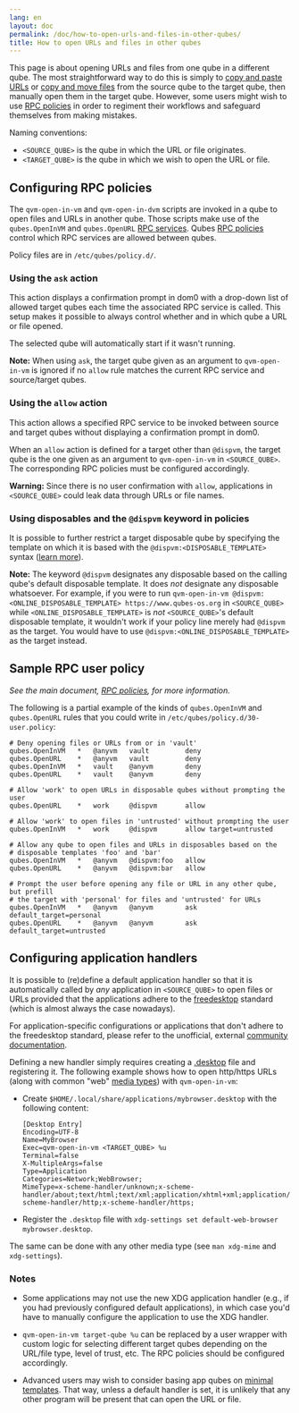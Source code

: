 ```yaml
---
lang: en
layout: doc
permalink: /doc/how-to-open-urls-and-files-in-other-qubes/
title: How to open URLs and files in other qubes
---
```


This page is about opening URLs and files from one qube in a different qube. The most straightforward way to do this is simply to [copy and paste URLs](/doc/how-to-copy-and-paste-text/) or [copy and move files](/doc/how-to-copy-and-move-files/) from the source qube to the target qube, then manually open them in the target qube. However, some users might wish to use [RPC policies](/doc/rpc-policy/) in order to regiment their workflows and safeguard themselves from making mistakes.

Naming conventions:

- `<SOURCE_QUBE>` is the qube in which the URL or file originates.
- `<TARGET_QUBE>` is the qube in which we wish to open the URL or file.

## Configuring RPC policies

The `qvm-open-in-vm` and `qvm-open-in-dvm` scripts are invoked in a qube to open files and URLs in another qube. Those scripts make use of the `qubes.OpenInVM` and `qubes.OpenURL` [RPC services](/doc/qrexec/#qubes-rpc-services). Qubes [RPC policies](/doc/rpc-policy/) control which RPC services are allowed between qubes.

Policy files are in `/etc/qubes/policy.d/`.

### Using the `ask` action

This action displays a confirmation prompt in dom0 with a drop-down list of allowed target qubes each time the associated RPC service is called. This setup makes it possible to always control whether and in which qube a URL or file opened.

The selected qube will automatically start if it wasn't running. 

**Note:** When using `ask`, the target qube given as an argument to `qvm-open-in-vm` is ignored if no `allow` rule matches the current RPC service and source/target qubes.

### Using the `allow` action

This action allows a specified RPC service to be invoked between source and target qubes without displaying a confirmation prompt in dom0.

When an `allow` action is defined for a target other than `@dispvm`, the target qube is the one given as an argument to `qvm-open-in-vm` in `<SOURCE_QUBE>`. The corresponding RPC policies must be configured accordingly.

**Warning:** Since there is no user confirmation with `allow`, applications in `<SOURCE_QUBE>` could leak data through URLs or file names.

### Using disposables and the `@dispvm` keyword in policies

It is possible to further restrict a target disposable qube by specifying the template on which it is based with the `@dispvm:<DISPOSABLE_TEMPLATE>` syntax ([learn more](/doc/how-to-use-disposables/#opening-a-link-in-a-disposable-based-on-a-non-default-disposable-template-from-a-qube)).

**Note:** The keyword `@dispvm` designates any disposable based on the calling qube's default disposable template. It does *not* designate any disposable whatsoever. For example, if you were to run `qvm-open-in-vm @dispvm:<ONLINE_DISPOSABLE_TEMPLATE> https://www.qubes-os.org` in `<SOURCE_QUBE>` while `<ONLINE_DISPOSABLE_TEMPLATE>` is *not* `<SOURCE_QUBE>`'s default disposable template, it wouldn't work if your policy line merely had `@dispvm` as the target. You would have to use `@dispvm:<ONLINE_DISPOSABLE_TEMPLATE>` as the target instead.

## Sample RPC user policy

_See the main document, [RPC policies](/doc/rpc-policy/), for more information._

The following is a partial example of the kinds of `qubes.OpenInVM` and `qubes.OpenURL` rules that you could write in `/etc/qubes/policy.d/30-user.policy`:

~~~
# Deny opening files or URLs from or in 'vault'
qubes.OpenInVM   *   @anyvm   vault         deny
qubes.OpenURL    *   @anyvm   vault         deny
qubes.OpenInVM   *   vault    @anyvm        deny
qubes.OpenURL    *   vault    @anyvm        deny

# Allow 'work' to open URLs in disposable qubes without prompting the user
qubes.OpenURL    *   work     @dispvm       allow

# Allow 'work' to open files in 'untrusted' without prompting the user
qubes.OpenInVM   *   work     @dispvm       allow target=untrusted

# Allow any qube to open files and URLs in disposables based on the
# disposable templates 'foo' and 'bar'
qubes.OpenInVM   *   @anyvm   @dispvm:foo   allow
qubes.OpenURL    *   @anyvm   @dispvm:bar   allow

# Prompt the user before opening any file or URL in any other qube, but prefill
# the target with 'personal' for files and 'untrusted' for URLs
qubes.OpenInVM   *   @anyvm   @anyvm        ask default_target=personal
qubes.OpenURL    *   @anyvm   @anyvm        ask default_target=untrusted
~~~

## Configuring application handlers

It is possible to (re)define a default application handler so that it is automatically called by *any* application in `<SOURCE_QUBE>` to open files or URLs provided that the applications adhere to the [freedesktop](https://en.wikipedia.org/wiki/Freedesktop.org) standard (which is almost always the case nowadays).

For application-specific configurations or applications that don't adhere to the freedesktop standard, please refer to the unofficial, external [community documentation](https://github.com/Qubes-Community/Contents/blob/master/docs/common-tasks/opening-urls-in-vms.md).

Defining a new handler simply requires creating a [.desktop](https://specifications.freedesktop.org/desktop-entry-spec/latest/) file and registering it. The following example shows how to open http/https URLs (along with common "web" [media types](https://en.wikipedia.org/wiki/Media_type)) with `qvm-open-in-vm`:

- Create `$HOME/.local/share/applications/mybrowser.desktop` with the following content:

	~~~
	[Desktop Entry]
	Encoding=UTF-8
	Name=MyBrowser
	Exec=qvm-open-in-vm <TARGET_QUBE> %u
	Terminal=false
	X-MultipleArgs=false
	Type=Application
	Categories=Network;WebBrowser;
	MimeType=x-scheme-handler/unknown;x-scheme-handler/about;text/html;text/xml;application/xhtml+xml;application/xml;application/vnd.mozilla.xul+xml;application/rss+xml;application/rdf+xml;image/gif;image/jpeg;image/png;x-scheme-handler/http;x-scheme-handler/https;
	~~~

- Register the `.desktop` file with `xdg-settings set default-web-browser mybrowser.desktop`. 

The same can be done with any other media type (see `man xdg-mime` and `xdg-settings`).

### Notes

- Some applications may not use the new XDG application handler (e.g., if you had previously configured default applications), in which case you'd have to manually configure the application to use the XDG handler.

- `qvm-open-in-vm target-qube %u` can be replaced by a user wrapper with custom logic for selecting different target qubes depending on the URL/file type, level of trust, etc. The RPC policies should be configured accordingly.

- Advanced users may wish to consider basing app qubes on [minimal templates](/doc/templates/minimal/). That way, unless a default handler is set, it is unlikely that any other program will be present that can open the URL or file.
